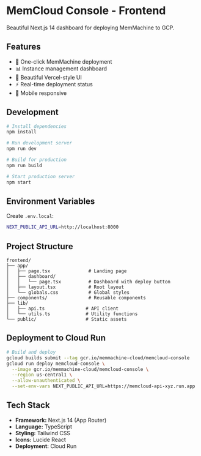 # MemCloud Console - Frontend

Beautiful Next.js 14 dashboard for deploying MemMachine to GCP.

## Features

- 🚀 One-click MemMachine deployment
- 📊 Instance management dashboard
- 🎨 Beautiful Vercel-style UI
- ⚡ Real-time deployment status
- 📱 Mobile responsive

## Development

```bash
# Install dependencies
npm install

# Run development server
npm run dev

# Build for production
npm run build

# Start production server
npm start
```

## Environment Variables

Create `.env.local`:

```bash
NEXT_PUBLIC_API_URL=http://localhost:8000
```

## Project Structure

```
frontend/
├── app/
│   ├── page.tsx              # Landing page
│   ├── dashboard/
│   │   └── page.tsx          # Dashboard with deploy button
│   ├── layout.tsx            # Root layout
│   └── globals.css           # Global styles
├── components/               # Reusable components
├── lib/
│   ├── api.ts               # API client
│   └── utils.ts             # Utility functions
└── public/                  # Static assets
```

## Deployment to Cloud Run

```bash
# Build and deploy
gcloud builds submit --tag gcr.io/memmachine-cloud/memcloud-console
gcloud run deploy memcloud-console \
  --image gcr.io/memmachine-cloud/memcloud-console \
  --region us-central1 \
  --allow-unauthenticated \
  --set-env-vars NEXT_PUBLIC_API_URL=https://memcloud-api-xyz.run.app
```

## Tech Stack

- **Framework:** Next.js 14 (App Router)
- **Language:** TypeScript
- **Styling:** Tailwind CSS
- **Icons:** Lucide React
- **Deployment:** Cloud Run
